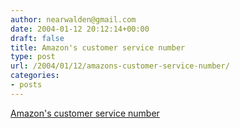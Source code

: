 ```yaml
---
author: nearwalden@gmail.com
date: 2004-01-12 20:12:14+00:00
draft: false
title: Amazon's customer service number
type: post
url: /2004/01/12/amazons-customer-service-number/
categories:
- posts
---
```


[Amazon's customer service number](//boingboing.net/2004_01_01_archive.html#107367461793228059')



